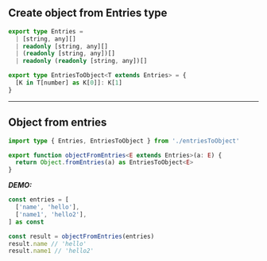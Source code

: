 ## Create object from Entries type

```ts
export type Entries =
  | [string, any][]
  | readonly [string, any][]
  | (readonly [string, any])[]
  | readonly (readonly [string, any])[]

export type EntriesToObject<T extends Entries> = {
  [K in T[number] as K[0]]: K[1]
}
```


<hr />

## Object from entries

```ts
import type { Entries, EntriesToObject } from './entriesToObject'

export function objectFromEntries<E extends Entries>(a: E) {
  return Object.fromEntries(a) as EntriesToObject<E>
}
```

***DEMO:***

```ts
const entries = [
  ['name', 'hello'],
  ['name1', 'hello2'],
] as const

const result = objectFromEntries(entries)
result.name // 'hello'
result.name1 // 'hello2'
```